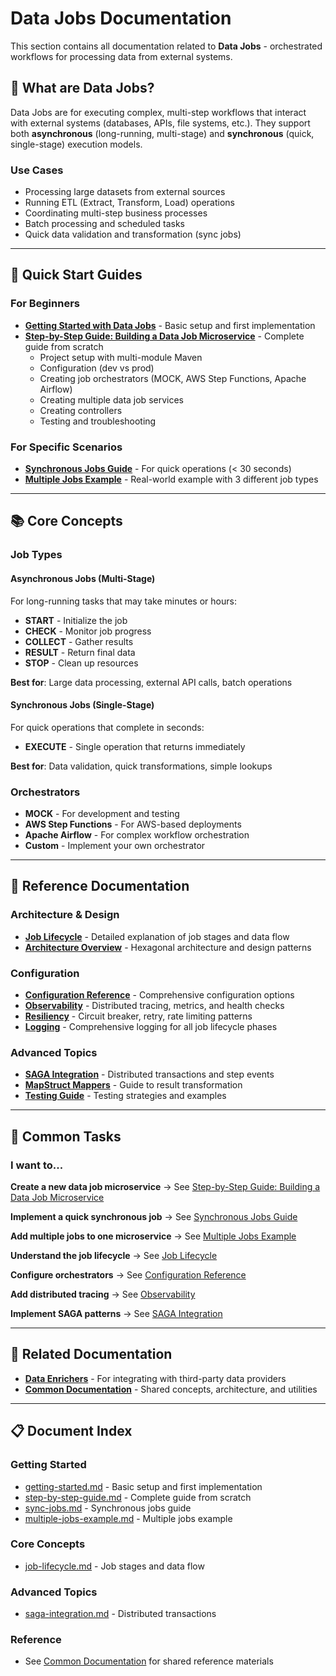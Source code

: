 # Data Jobs Documentation

This section contains all documentation related to **Data Jobs** - orchestrated workflows for processing data from external systems.

## 📖 What are Data Jobs?

Data Jobs are for executing complex, multi-step workflows that interact with external systems (databases, APIs, file systems, etc.). They support both **asynchronous** (long-running, multi-stage) and **synchronous** (quick, single-stage) execution models.

### Use Cases
- Processing large datasets from external sources
- Running ETL (Extract, Transform, Load) operations
- Coordinating multi-step business processes
- Batch processing and scheduled tasks
- Quick data validation and transformation (sync jobs)

---

## 🚀 Quick Start Guides

### For Beginners
- **[Getting Started with Data Jobs](getting-started.md)** - Basic setup and first implementation
- **[Step-by-Step Guide: Building a Data Job Microservice](step-by-step-guide.md)** - Complete guide from scratch
  - Project setup with multi-module Maven
  - Configuration (dev vs prod)
  - Creating job orchestrators (MOCK, AWS Step Functions, Apache Airflow)
  - Creating multiple data job services
  - Creating controllers
  - Testing and troubleshooting

### For Specific Scenarios
- **[Synchronous Jobs Guide](sync-jobs.md)** - For quick operations (< 30 seconds)
- **[Multiple Jobs Example](multiple-jobs-example.md)** - Real-world example with 3 different job types

---

## 📚 Core Concepts

### Job Types

#### Asynchronous Jobs (Multi-Stage)
For long-running tasks that may take minutes or hours:
- **START** - Initialize the job
- **CHECK** - Monitor job progress
- **COLLECT** - Gather results
- **RESULT** - Return final data
- **STOP** - Clean up resources

**Best for**: Large data processing, external API calls, batch operations

#### Synchronous Jobs (Single-Stage)
For quick operations that complete in seconds:
- **EXECUTE** - Single operation that returns immediately

**Best for**: Data validation, quick transformations, simple lookups

### Orchestrators
- **MOCK** - For development and testing
- **AWS Step Functions** - For AWS-based deployments
- **Apache Airflow** - For complex workflow orchestration
- **Custom** - Implement your own orchestrator

---

## 📖 Reference Documentation

### Architecture & Design
- **[Job Lifecycle](job-lifecycle.md)** - Detailed explanation of job stages and data flow
- **[Architecture Overview](../common/architecture.md)** - Hexagonal architecture and design patterns

### Configuration
- **[Configuration Reference](../common/configuration.md)** - Comprehensive configuration options
- **[Observability](../common/observability.md)** - Distributed tracing, metrics, and health checks
- **[Resiliency](../common/resiliency.md)** - Circuit breaker, retry, rate limiting patterns
- **[Logging](../common/logging.md)** - Comprehensive logging for all job lifecycle phases

### Advanced Topics
- **[SAGA Integration](saga-integration.md)** - Distributed transactions and step events
- **[MapStruct Mappers](../common/mappers.md)** - Guide to result transformation
- **[Testing Guide](../common/testing.md)** - Testing strategies and examples

---

## 🎯 Common Tasks

### I want to...

**Create a new data job microservice**
→ See [Step-by-Step Guide: Building a Data Job Microservice](step-by-step-guide.md)

**Implement a quick synchronous job**
→ See [Synchronous Jobs Guide](sync-jobs.md)

**Add multiple jobs to one microservice**
→ See [Multiple Jobs Example](multiple-jobs-example.md)

**Understand the job lifecycle**
→ See [Job Lifecycle](job-lifecycle.md)

**Configure orchestrators**
→ See [Configuration Reference](../common/configuration.md)

**Add distributed tracing**
→ See [Observability](../common/observability.md)

**Implement SAGA patterns**
→ See [SAGA Integration](saga-integration.md)

---

## 🔗 Related Documentation

- **[Data Enrichers](../data-enrichers/README.md)** - For integrating with third-party data providers
- **[Common Documentation](../common/README.md)** - Shared concepts, architecture, and utilities

---

## 📋 Document Index

### Getting Started
- [getting-started.md](getting-started.md) - Basic setup and first implementation
- [step-by-step-guide.md](step-by-step-guide.md) - Complete guide from scratch
- [sync-jobs.md](sync-jobs.md) - Synchronous jobs guide
- [multiple-jobs-example.md](multiple-jobs-example.md) - Multiple jobs example

### Core Concepts
- [job-lifecycle.md](job-lifecycle.md) - Job stages and data flow

### Advanced Topics
- [saga-integration.md](saga-integration.md) - Distributed transactions

### Reference
- See [Common Documentation](../common/README.md) for shared reference materials

